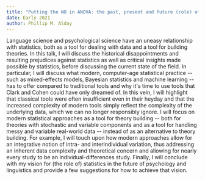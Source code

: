 ```yaml
---
title: "Putting the NO in ANOVA: the past, present and future (role) of statistics in linguistics and psychology"
date: Early 2021
author: Phillip M. Alday
---
```


Language science and psychological science have an uneasy relationship with statistics, both as a tool for dealing with data and a tool for building theories.
In this talk, I will discuss the historical disappointments and resulting prejudices against statistics as well as critical insights made possible by statistics, before discussing the current state of the field.
In particular, I will discuss what modern, computer-age statistical practice -- such as mixed-effects models, Bayesian statistics and machine learning -- has to offer compared to traditional tools and why it's time to use tools that Clark and Cohen could have only dreamed of.
In this vein, I will highlight that classical tools were often insufficient even in their heyday and that the increased complexity of modern tools simply reflect the complexity of the underlying data, which we can no longer responsibly ignore.
I will focus on modern statistical approaches as a tool for theory building -- both for theories with stochastic and variable components and as a tool for handling messy and variable real-world data -- instead of as an alternative to theory building.
For example, I will touch upon how modern approaches allow for an integrative notion of intra- and interindividual variation, thus addressing an inherent data complexity and theoretical concern and allowing for nearly every study to be an individual-differences study.
Finally, I will conclude with my vision for (the role of) statistics in the future of psychology and linguistics and provide a few suggestions for how to achieve that vision.
